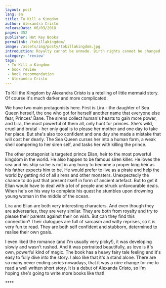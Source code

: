 ```yaml
---
layout: post
lang: en
title: To Kill a Kingdom
author: Alexandra Cristo
releaseDate: 06/03/2018
pages: 352
publisher: Hot Key Books
permalink: /tokillakingdom/
image: /assets/img/posty/tokillakingdom.jpg
introduction: Royalty cannot be unmade. Birth rights cannot be changed. Hearts are forever scarred by our true nature.
category: 'review'
tags:
 - To Kill a Kingdom
 - book review
 - book recommendation
 - Alexandra Cristo
---
```

  To Kill the Kingdom by Alexandra Cristo is a retelling of little mermaid story. Of course it's much darker and more complicated.

  We have two main protagonists here. First is Lira - the daughter of Sea Queen herself, the one who got for herself another name that everyone else fear, Princes' Bane. The sirens collect human's hearts to gain more power, and Lira, the most powerful of them all, only hunt for princes. She's wild, cruel and brutal - her only goal is to please her mother and one day to take her place.  But she's also too confident and one day she made a mistake that will cost her dearly. The Sea Queen curses her into a human form, a weak shell compering to her siren self, and tasks her with killing the prince.

  The other protagonist is targeted prince Elian, heir to the most powerful kingdom in the world. He also happen to be famous siren killer. He loves the sea and his ship so he is not in any hurry to become a proper king heir as his father expects him to be. He would prefer to live as a pirate and help the world by getting rid of all sirens and other monsters. Unexpectedly the chance to do just that present itself in form of ancient artefact. But to get it Elian would have to deal with a lot of people and struck unfavourable deals. When he's on his way to complete his quest he stumbles upon drowning young woman in the middle of the ocean.

  Lira and Elian are both very interesting characters. And even though they are adversaries, they are very similar. They are both from royalty and try to please their parents against their on wish. But can they find this connection? Their dialogues are full of sarcasm and witty reprises, so it is very fun to read. They are both self confident and stubborn, determined to realise their own goals. 	

  I even liked the romance (and I'm usually very picky!), it was developing slowly and wasn't rushed. And it was portraited beautifully, as love is it's own, powerful kind of magic. The book has a heavy fairy tale feeling and it's easy to fully dive into the story. I also like that it's a stand alone. There are so many never ending series nowadays, that it was a nice change for me to read a well written short story. It is a debut of Alexanda Cristo, so I'm hoping she's going to write more books like that!

  \*\*\*\*
